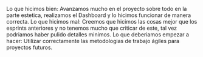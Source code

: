 Lo que hicimos bien: Avanzamos mucho en el proyecto sobre todo en la parte estetica, realizamos el Dashboard y lo hicimos funcionar de manera correcta.
Lo que hicimos mal: Creemos que hicimos las cosas mejor que los esprints anteriores y no tenemos mucho que criticar de este, tal vez podriamos haber pulido detalles minimos.
Lo que deberiamos empezar a hacer: Utilizar correctamente las metodologias de trabajo ágiles para proyectos futuros.